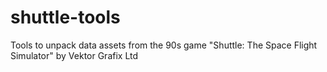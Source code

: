 # shuttle-tools
Tools to unpack data assets from the 90s game "Shuttle: The Space Flight Simulator" by Vektor Grafix Ltd
